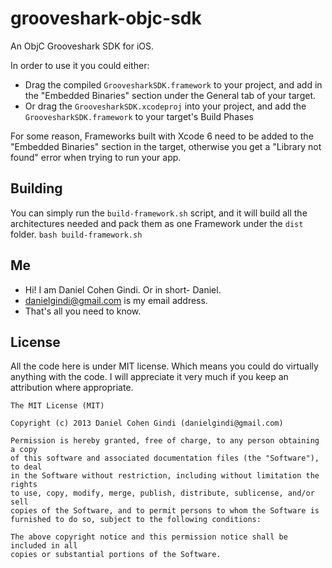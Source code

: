 grooveshark-objc-sdk
===================

An ObjC Grooveshark SDK for iOS.

In order to use it you could either:
* Drag the compiled `GroovesharkSDK.framework` to your project, and add in the "Embedded Binaries" section under the General tab of your target.
* Or drag the `GroovesharkSDK.xcodeproj` into your project, and add the `GroovesharkSDK.framework` to your target's Build Phases

For some reason, Frameworks built with Xcode 6 need to be added to the "Embedded Binaries" section in the target, otherwise you get a "Library not found" error when trying to run your app.

## Building

You can simply run the `build-framework.sh` script, and it will build all the architectures needed and pack them as one Framework under the `dist` folder.
`bash build-framework.sh`

## Me
* Hi! I am Daniel Cohen Gindi. Or in short- Daniel.
* danielgindi@gmail.com is my email address.
* That's all you need to know.

## License

All the code here is under MIT license. Which means you could do virtually anything with the code.
I will appreciate it very much if you keep an attribution where appropriate.

    The MIT License (MIT)
    
    Copyright (c) 2013 Daniel Cohen Gindi (danielgindi@gmail.com)
    
    Permission is hereby granted, free of charge, to any person obtaining a copy
    of this software and associated documentation files (the "Software"), to deal
    in the Software without restriction, including without limitation the rights
    to use, copy, modify, merge, publish, distribute, sublicense, and/or sell
    copies of the Software, and to permit persons to whom the Software is
    furnished to do so, subject to the following conditions:
    
    The above copyright notice and this permission notice shall be included in all
    copies or substantial portions of the Software.

